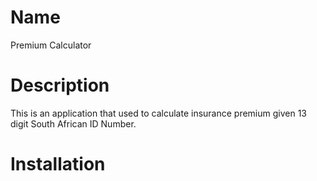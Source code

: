 # Name

Premium Calculator

# Description

This is an application that used to calculate insurance premium given 13 digit South African ID Number.

# Installation


